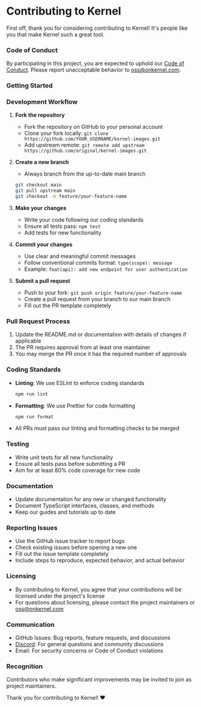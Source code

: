# Contributing to Kernel

First off, thank you for considering contributing to Kernel! It's people like you that make Kernel such a great tool.

### Code of Conduct

By participating in this project, you are expected to uphold our [Code of Conduct](./CODE_OF_CONDUCT.md). Please report unacceptable behavior to <oss@onkernel.com>.

### Getting Started

### Development Workflow

1. **Fork the repository**
   - Fork the repository on GitHub to your personal account
   - Clone your fork locally: `git clone https://github.com/YOUR_USERNAME/kernel-images.git`
   - Add upstream remote: `git remote add upstream https://github.com/original/kernel-images.git`

2. **Create a new branch**
   - Always branch from the up-to-date main branch
   ```bash
   git checkout main
   git pull upstream main
   git checkout -b feature/your-feature-name
   ```

3. **Make your changes**
   - Write your code following our coding standards
   - Ensure all tests pass: `npm test`
   - Add tests for new functionality

4. **Commit your changes**
   - Use clear and meaningful commit messages
   - Follow conventional commits format: `type(scope): message`
   - Example: `feat(api): add new endpoint for user authentication`

5. **Submit a pull request**
   - Push to your fork: `git push origin feature/your-feature-name`
   - Create a pull request from your branch to our main branch
   - Fill out the PR template completely

### Pull Request Process

1. Update the README.md or documentation with details of changes if applicable
2. The PR requires approval from at least one maintainer
3. You may merge the PR once it has the required number of approvals

### Coding Standards

- **Linting**: We use ESLint to enforce coding standards
  ```bash
  npm run lint
  ```
- **Formatting**: We use Prettier for code formatting
  ```bash
  npm run format
  ```
- All PRs must pass our linting and formatting checks to be merged

### Testing

- Write unit tests for all new functionality
- Ensure all tests pass before submitting a PR
- Aim for at least 80% code coverage for new code

### Documentation

- Update documentation for any new or changed functionality
- Document TypeScript interfaces, classes, and methods
- Keep our guides and tutorials up to date

### Reporting Issues

- Use the GitHub issue tracker to report bugs
- Check existing issues before opening a new one
- Fill out the issue template completely
- Include steps to reproduce, expected behavior, and actual behavior

### Licensing

- By contributing to Kernel, you agree that your contributions will be licensed under the project's license
- For questions about licensing, please contact the project maintainers or <oss@onkernel.com>

### Communication

- GitHub Issues: Bug reports, feature requests, and discussions
- [Discord](https://discord.gg/FBrveQRcud): For general questions and community discussions
- Email: For security concerns or Code of Conduct violations

### Recognition

Contributors who make significant improvements may be invited to join as project maintainers.

Thank you for contributing to Kernel! ❤️
